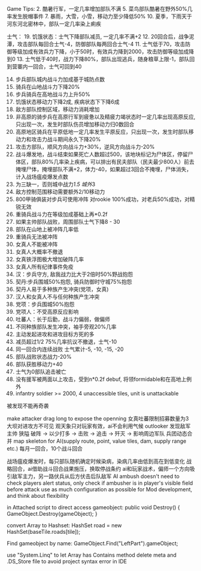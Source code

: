 Game Tips:
2. 酷暑行军，一定几率增加部队不满
5. 菜鸟部队酷暑在野外50%几率发生脱帽事件
7. 暴雨，大雪，小雪，移动力至少降低50%
10. 夏季，下雨天于河东河北密林中，部队一定几率染上痢疾

士气：
19. 饥饿状态：士气下降部队减员, 一定几率不满+2
12. 20回合后，战争泥潭，攻击部队每回合士气-4，防御部队每两回合士气-4
11. 士气低于70，攻击防御等级加成有效兵力下降，小于50时，有效兵力降到2000，攻击防御等级加成降到0
13. 士气低于40时，战力下降80%，部队出现逃兵，随身粮草上限-1，部队回到营寨内一回合，士气可回到40

14. 步兵部队城内战斗力加成基于城防点数
15. 骑兵在山地战斗力下降20%
16. 步兵骑兵在高地战斗力上升50%
17. 饥饿状态移动力下降2成, 疾病状态下下降6成
20. 敌方部队控制区域，移动力消耗增加
23. 非高原的骑步兵在高原行军到疲惫以及精疲力竭状态时一定几率出现高原反应, 只出现一次，发生时部队伤员增加移动力归0数回合
24. 高原地区骑兵在平原低地一定几率发生平原反应，只出现一次，发生时部队移动力和攻击力战斗期间永久下降20%
27. 攻击方部队，顺风方向战斗力+30%，逆风方向战斗力-20%
28. 战斗爆发地，战斗结束如果死亡人数超过500，该地块标记为尸体区，停留尸体区，部队80%几率染上疾病，可以排出有民夫部队（民夫最少800人）前去掩埋尸体，掩埋部队不满+2，体力-40，如果超过3回合不掩埋，尸体消失，计入战场瘟疫爆发点数
29. 为三缺一，否则城中战力*1.5 城外*3
31. 敌方控制范围移动需要额外2/10移动力
35. 800甲骑俱装对步兵可使用冲阵 对rookie 100%成功，对老兵50%成功，对精锐无效
36. 重骑兵战斗力在等级加成基础上再*0.2f
36. 如果主帅部队战败，周围部队士气下降8 - 30
37. 部队在山地上被冲阵几率低
38. 重骑兵无法被冲阵
39. 女真人不能被冲阵
41. 女真人大概率不撤退
42. 女真铁浮图极大增加破阵几率
43. 女真人所有纪律事件免疫
44. 汉：步兵守方, 敌我战力比大于2倍时50%野战抱怨
45. 契丹:步兵围城50%抱怨, 骑兵防御时守城75%抱怨
46. 契丹人易于多种族产生冲突(党项，女真)
46. 汉人和女真人不与任何种族产生冲突
46. 党项：步兵围城50%抱怨
44. 党项人：不受高原反应影响
45. 吐蕃人：长于后勤，战斗力偏弱，做偏师
43. 不同种族部队发生冲突，袖手旁观20%几率
46. 主动发起进攻和进攻目标方死的多
47. 减员超过1/2 75%几率抗议不撤退，士气-10
48. 同一回合内连续战败 士气累计-5, -10, -15, -20
49. 部队战败状态战力-20%
50. 部队获胜移动力+40
51. 士气为0部队追击被亡
52. 没有援军被两面以上攻击，受到n*0.2f debuf, 将领formidable和在高地上例外
53. infantry soldier >= 2000, 4 unaccessible tiles, unit is unattackable

被发现不能再奇袭

make attacker drag long to expose the openning
女真吐蕃限制招募数量为3
大坝对进攻方不可见
观天象只对玩家有效，ai不会利用气候
outlooker 发现敌军主帅
狭隘
破阵 -> 以少打多 -> 击败 -> 追击 -> 歼灭 -> 影响周边军队
兵团动态合并
map skeleton for AI(supply route, point, value tiles, dam, supply range etc.)
每月一回合，10个战斗回合

战场瘟疫爆发时，每只部队随机确定时候染病，染病几率由低到高在到低变化
战略回合，ai借助战斗回合战果施压，换取停战条约
ai和玩家战术，偏师一个方向吸引敌军主力，另一路伏兵从后方伏击后队敌军
AI ambush doesn't need to check players alert status, only check if ambusher is in player's visible field before attack
use as much configuration as possible for Mod development, and think about flexibility

in Attached script to direct access gameobject:
 public void Destroy()
  {
    GameObject.Destroy(gameObject);
  }

convert Array to Hashset:
HashSet<Tile> road = new HashSet<Tile>(baseTile.roads[tile]);

Find gameobject by name:
 GameObject.Find("LeftPart").gameObject;

use "System.Linq" to let Array has Contains method
delete meta and .DS_Store file to avoid project syntax error in IDE